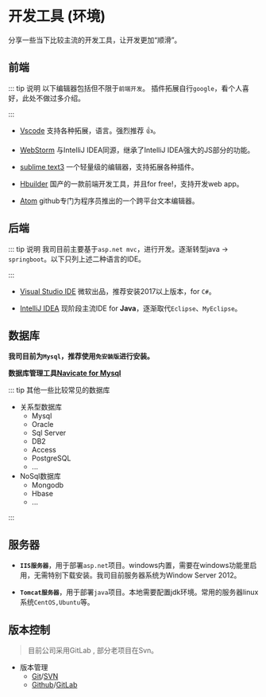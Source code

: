 # 开发工具 (环境)

分享一些当下比较主流的开发工具，让开发更加“顺滑”。

## 前端

::: tip 说明
  以下编辑器包括但不限于`前端开发`。
    插件拓展自行`google`，看个人喜好，此处不做过多介绍。

:::

- [Vscode](https://code.visualstudio.com/) 支持各种拓展，语言。强烈推荐 :thumbsup:。

- [WebStorm](https://www.jetbrains.com/webstorm/)  与IntelliJ IDEA同源，继承了IntelliJ IDEA强大的JS部分的功能。

- [sublime text3](http://www.sublimetext.com/) 一个轻量级的编辑器，支持拓展各种插件。

- [Hbuilder](http://www.dcloud.io/) 国产的一款前端开发工具，并且for free!，支持开发web app。

- [Atom](https://atom.io/) github专门为程序员推出的一个跨平台文本编辑器。




## 后端
::: tip 说明
  我司目前主要基于`asp.net mvc`，进行开发。逐渐转型java -> `springboot`。以下只列上述二种语言的IDE。

:::
- [Visual Studio IDE](https://visualstudio.microsoft.com/)  微软出品，推荐安装2017以上版本，for `C#`。

- [IntelliJ IDEA](https://www.jetbrains.com/idea/) 现阶段主流IDE for **Java**，逐渐取代`Eclipse`、`MyEclipse`。

## 数据库

**我司目前为`Mysql`，推荐使用`免安装版`进行安装。** 

**数据库管理工具[Navicate for Mysql](https://baijiahao.baidu.com/s?id=1599976551284979761&wfr=spider&for=pc)** 

::: tip 其他一些比较常见的数据库
  - 关系型数据库 
    - Mysql
    - Oracle
    - Sql Server
    - DB2
    - Access
    - PostgreSQL 
    - ...
  - NoSql数据库
    - Mongodb
    - Hbase
    - ...
    
:::

## 服务器

- **`IIS服务器`**，用于部署`asp.net`项目。windows内置，需要在windows功能里启用，无需特别下载安装。我司目前服务器系统为Window Server 2012。

- **`Tomcat服务器`**，用于部署`java`项目。本地需要配置jdk环境。常用的服务器linux系统`CentOS,Ubuntu`等。

## 版本控制

> 目前公司采用GitLab , 部分老项目在Svn。
  - 版本管理
    - [Git](http://git-scm.com/)/[SVN](http://subversion.apache.org/)
    - [Github](https://github.com/)/[GitLab](https://about.gitlab.com/)
